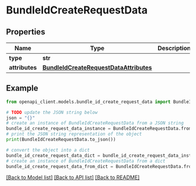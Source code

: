 # BundleIdCreateRequestData


## Properties

Name | Type | Description | Notes
------------ | ------------- | ------------- | -------------
**type** | **str** |  | 
**attributes** | [**BundleIdCreateRequestDataAttributes**](BundleIdCreateRequestDataAttributes.md) |  | 

## Example

```python
from openapi_client.models.bundle_id_create_request_data import BundleIdCreateRequestData

# TODO update the JSON string below
json = "{}"
# create an instance of BundleIdCreateRequestData from a JSON string
bundle_id_create_request_data_instance = BundleIdCreateRequestData.from_json(json)
# print the JSON string representation of the object
print(BundleIdCreateRequestData.to_json())

# convert the object into a dict
bundle_id_create_request_data_dict = bundle_id_create_request_data_instance.to_dict()
# create an instance of BundleIdCreateRequestData from a dict
bundle_id_create_request_data_from_dict = BundleIdCreateRequestData.from_dict(bundle_id_create_request_data_dict)
```
[[Back to Model list]](../README.md#documentation-for-models) [[Back to API list]](../README.md#documentation-for-api-endpoints) [[Back to README]](../README.md)


